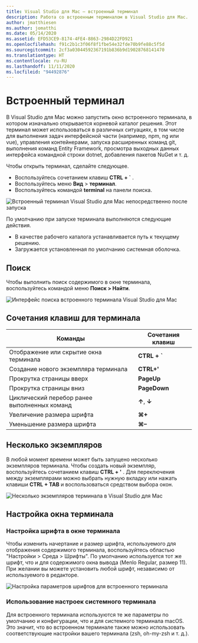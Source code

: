```yaml
---
title: Visual Studio для Mac — встроенный терминал
description: Работа со встроенным терминалом в Visual Studio для Mac.
author: jmatthiesen
ms.author: jomatthi
ms.date: 05/14/2020
ms.assetid: EFD53CE9-8174-4FE4-8863-2984D22FD921
ms.openlocfilehash: f91c2b1c3f06f8f1fbe54e32fde70b9fe88c5f5d
ms.sourcegitcommit: 2cf3a03044592367191b836b9d19028768141470
ms.translationtype: HT
ms.contentlocale: ru-RU
ms.lasthandoff: 11/11/2020
ms.locfileid: "94492876"
---
```

# <a name="integrated-terminal"></a>Встроенный терминал
В Visual Studio для Mac можно запустить окно встроенного терминала, в котором изначально открывается корневой каталог решения. Этот терминал может использоваться в различных ситуациях, в том числе для выполнения задач интерфейсной части (например, npm, ng или vue), управления контейнерами, запуска расширенных команд git, выполнения команд Entity Framework, просмотра выходных данных интерфейса командной строки dotnet, добавления пакетов NuGet и т. д. 

Чтобы открыть терминал, сделайте следующее.
- Воспользуйтесь сочетанием клавиш **CTRL + `** .
- Воспользуйтесь меню **Вид** \> **терминал**.
- Воспользуйтесь командой **terminal** на панели поиска.

![*Встроенный терминал Visual Studio для Mac непосредственно после запуска*](media/integrated-terminal-intro.png)

По умолчанию при запуске терминала выполняются следующие действия.
- В качестве рабочего каталога устанавливается путь к текущему решению.
- Загружается установленная по умолчанию системная оболочка.

## <a name="search"></a>Поиск
Чтобы выполнить поиск содержимого в окне терминала, воспользуйтесь командой меню **Поиск > Найти**.

![*Интерфейс поиска встроенного терминала Visual Studio для Mac*](media/integrated-terminal-search.png)

## <a name="terminal-keyboard-shortcuts"></a>Сочетания клавиш для терминала
|Команды|Сочетания клавиш|
|-|-|
|Отображение или скрытие окна терминала|**CTRL + `**|
|Создание нового экземпляра терминала|**CTRL+'**|
|Прокрутка страницы вверх|**PageUp**|
|Прокрутка страницы вниз|**PageDown**|
|Циклический перебор ранее выполненных команд|**↑**, **↓**|
|Увеличение размера шрифта|**⌘+**|
|Уменьшение размера шрифта|**⌘–**|

## <a name="multiple-instances"></a>Несколько экземпляров
В любой момент времени может быть запущено несколько экземпляров терминала. Чтобы создать новый экземпляр, воспользуйтесь сочетанием клавиш **CTRL + '** . Для переключения между экземплярами можно выбрать нужную вкладку или нажать клавиши **CTRL + TAB** и воспользоваться средством выбора окон.

![*Несколько экземпляров терминала в Visual Studio для Mac*](media/integrated-terminal-multiple-instances.png) 

## <a name="customizing-the-terminal-window"></a>Настройка окна терминала
### <a name="configuring-the-terminal-font"></a>Настройка шрифта в окне терминала
Чтобы изменить начертание и размер шрифта, используемого для отображения содержимого терминала, воспользуйтесь областью "Настройки > Среда > Шрифты". По умолчанию используется тот же шрифт, что и для содержимого окна вывода (Menlo Regular, размер 11). При желании вы можете установить любой шрифт, независимо от используемого в редакторе.

![*Настройка параметров шрифтов для встроенного терминала*](media/integrated-terminal-change-font.png)

### <a name="reusing-system-terminal-customizations"></a>Использование настроек системного терминала
Для встроенного терминала используются те же параметры по умолчанию и конфигурации, что и для системного терминала macOS. Это значит, что во встроенном терминале также можно использовать соответствующие настройки вашего терминала (zsh, oh-my-zsh и т. д.).

